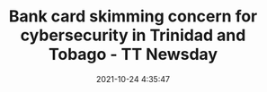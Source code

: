 ---
"title": "Bank card skimming concern for cybersecurity in Trinidad and Tobago - TT Newsday"
"date": "2021-10-24 4:35:47"
"feed_name": "GOOGLENEWSMINING"
"feed_website": "https://news.google.com/search?q=mining%2Bincident&hl=en-US&gl=US&ceid=US:en"
"feed_rss": "https://news.google.com/rss/search?q=mining%2Bincident&hl=en-US&gl=US&ceid=US:en"
"link": "https://newsday.co.tt/2021/10/24/bank-card-skimming-concern-for-cybersecurity-in-trinidad-and-tobago/"
"source": "{'href': 'https://newsday.co.tt', 'title': 'TT Newsday'}"
"file": "_posts/2021-1-1-77c50aebf75014b4493548ce925e04988c8288c1.md"
"accident": "0"
"drilling": "0"
"represented_by": "0"
"dead": "0"
"injured": "0"
"arrested": "0"
"place": "unknown place"
"where": "unknown site"
"causes": "unknown"
"place_uri": "unknown place"
---